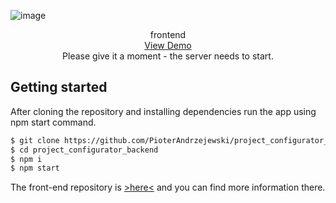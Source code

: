 <!-- PROJECT LOGO -->
<p align="center">

  ![image](https://user-images.githubusercontent.com/109315248/216972417-aa75a92f-8e6e-4c6b-8435-4f1871f1e1c0.png)

</p>

  <p align="center">
    frontend
    <br />
  <a href="https://projectconfigurator.pioterandrzejew.repl.co/">View Demo</a> <br>
  Please give it a moment - the server needs to start.
  </p>
</div>

## Getting started

After cloning the repository and installing dependencies run the app using npm start command. 

  ```sh
  $ git clone https://github.com/PioterAndrzejewski/project_configurator_backendend.git
  $ cd project_configurator_backend
  $ npm i
  $ npm start
  ```

The front-end repository is [>here<](https://github.com/PioterAndrzejewski/project_configurator_backend) and you can find more information there. 
